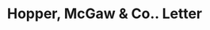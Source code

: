 ---
doi: 10.7916/D8GB3G16
date_other: '1925'
date_other_textual: '1925'
form: correspondence
genre:
- Letters (correspondence)
name:
- Hopper, McGaw & Co.
object_in_context_url: https://biggert.cul.columbia.edu/items/view/ave_biggert_00552
subject_hierarchical_geographic:
- Baltimore, Maryland, United States
subject_name:
- Hopper, McGaw & Co.
title: Hopper, McGaw & Co.. Letter
sort_title: Hopper, McGaw & Co.. Letter
call_number: ave_biggert_00552
coordinates:
- 39.28333333333333,-76.61666666666666
pid: ave_biggert_00552
identifiers: ave_biggert_00552
thumbnail: https://derivativo-2.library.columbia.edu/iiif/2/ldpd:343523/full/!256,256/0/native.jpg
permalink: /biggert/ave_biggert_00552/
layout: iiif-image-page
---